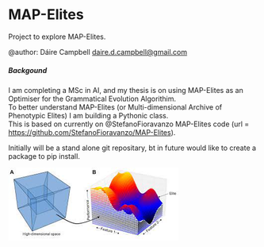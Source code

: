 # MAP-Elites

Project to explore MAP-Elites.  

@author: Dáire Campbell <daire.d.campbell@gmail.com>

##### Backgound
I am completing a MSc in AI, and my thesis is on using MAP-Elites as an Optimiser for the Grammatical Evolution Algorithim.  
To better understand MAP-Elites (or Multi-dimensional Archive of Phenotypic Elites) I am building a Pythonic class.  
This is based on currently on @StefanoFioravanzo MAP-Elites code (url = https://github.com/StefanoFioravanzo/MAP-Elites).

Initially will be a stand alone git repositary, bt in future would like to create a package to pip install.

![Alt text](images/map-elites.jpg?raw=true "MAP-Elites Image")
